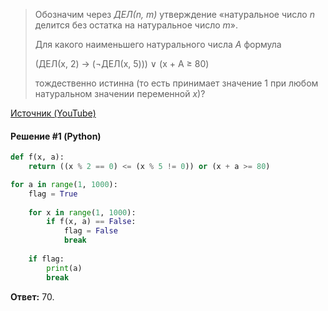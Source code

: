 > Обозначим через *ДЕЛ(n, m)* утверждение «натуральное число *n* делится без остатка на натуральное число *m*». 
> 
> Для какого наименьшего натурального числа *A* формула 
> 
> (ДЕЛ(x, 2) → (¬ДЕЛ(x, 5))) ∨ (x + A ≥ 80)
> 
> тождественно истинна (то есть принимает значение 1 при любом натуральном значении переменной *х*)?

[Источник (YouTube)](https://youtu.be/djrXO1aOdRg?t=1270)

#### Решение #1 (Python)
```python
def f(x, a):
    return ((x % 2 == 0) <= (x % 5 != 0)) or (x + a >= 80)

for a in range(1, 1000):
    flag = True
    
    for x in range(1, 1000):
        if f(x, a) == False:
            flag = False
            break
    
    if flag:
        print(a)
        break
```
**Ответ:** 70.
